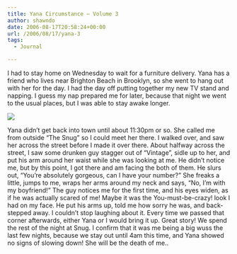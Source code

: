 ```yaml
---
title: Yana Circumstance – Volume 3
author: shawndo
date: 2006-08-17T20:58:24+00:00
url: /2006/08/17/yana-3
tags:
  - Journal

---
```

I had to stay home on Wednesday to wait for a furniture delivery. Yana has a friend who lives near Brighton Beach in Brooklyn, so she went to hang out with her for the day. I had the day off putting together my new TV stand and napping. I guess my nap prepared me for later, because that night we went to the usual places, but I was able to stay awake longer.

![](/images/2006/08/20060816-yana_snug.jpg)

Yana didn’t get back into town until about 11:30pm or so. She called me from outside “The Snug” so I could meet her there. I walked over, and saw her across the street before I made it over there. About halfway across the street, I saw some drunken guy stagger out of “Vintage”, sidle up to her, and put his arm around her waist while she was looking at me. He didn’t notice me, but by this point, I got there and am facing the both of them. He slurs out, “You’re absolutely gorgeous, can I have your number?” She freaks a little, jumps to me, wraps her arms around my neck and says, “No, I’m with my boyfriend!” The guy notices me for the first time, and his eyes widen, as if he was actually scared of me! Maybe it was the You-must-be-crazy! look I had on my face. He put his arms up, told me how sorry he was, and back-stepped away. I couldn’t stop laughing about it. Every time we passed that corner afterwards, either Yana or I would bring it up. Great story! We spend the rest of the night at Snug. I confirm that it was me being a big wuss the last few nights, because we stay out until 4am this time, and Yana showed no signs of slowing down! She will be the death of me..
